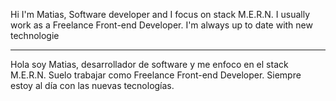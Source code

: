 Hi I'm Matias, Software developer and I focus on stack M.E.R.N. I usually work as a Freelance Front-end Developer. I'm always up to date with new technologie
<hr>

Hola soy Matias, desarrollador de software y me enfoco en el stack M.E.R.N. Suelo trabajar como Freelance Front-end Developer. Siempre estoy al día con las nuevas tecnologías.

